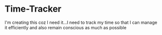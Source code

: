 # Time-Tracker
I'm creating this coz I need it...I need to track my time so that I can manage it efficiently and also remain conscious as much as possible
